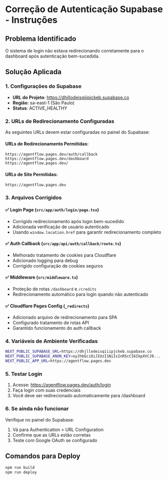 # Correção de Autenticação Supabase - Instruções

## Problema Identificado
O sistema de login não estava redirecionando corretamente para o dashboard após autenticação bem-sucedida.

## Solução Aplicada

### 1. Configurações do Supabase
- **URL do Projeto**: https://dhjllodeisqiiipjckeb.supabase.co
- **Região**: sa-east-1 (São Paulo)
- **Status**: ACTIVE_HEALTHY

### 2. URLs de Redirecionamento Configuradas
As seguintes URLs devem estar configuradas no painel do Supabase:

#### URLs de Redirecionamento Permitidas:
```
https://agentflow.pages.dev/auth/callback
https://agentflow.pages.dev/dashboard
https://agentflow.pages.dev/
```

#### URLs de Site Permitidas:
```
https://agentflow.pages.dev
```

### 3. Arquivos Corrigidos

#### ✅ Login Page (`src/app/auth/login/page.tsx`)
- Corrigido redirecionamento após login bem-sucedido
- Adicionada verificação de usuário autenticado
- Usando `window.location.href` para garantir redirecionamento completo

#### ✅ Auth Callback (`src/app/api/auth/callback/route.ts`)
- Melhorado tratamento de cookies para Cloudflare
- Adicionado logging para debug
- Corrigido configuração de cookies seguros

#### ✅ Middleware (`src/middleware.ts`)
- Proteção de rotas `/dashboard` e `/credits`
- Redirecionamento automático para login quando não autenticado

#### ✅ Cloudflare Pages Config (`_redirects`)
- Adicionado arquivo de redirecionamento para SPA
- Configurado tratamento de rotas API
- Garantido funcionamento do auth callback

### 4. Variáveis de Ambiente Verificadas
```bash
NEXT_PUBLIC_SUPABASE_URL=https://dhjllodeisqiiipjckeb.supabase.co
NEXT_PUBLIC_SUPABASE_ANON_KEY=eyJhbGciOiJIUzI1NiIsInR5cCI6IkpXVCJ9...
NEXT_PUBLIC_APP_URL=https://agentflow.pages.dev
```

### 5. Testar Login
1. Acesse: https://agentflow.pages.dev/auth/login
2. Faça login com suas credenciais
3. Você deve ser redirecionado automaticamente para /dashboard

### 6. Se ainda não funcionar
Verifique no painel do Supabase:
1. Vá para Authentication > URL Configuration
2. Confirme que as URLs estão corretas
3. Teste com Google OAuth se configurado

## Comandos para Deploy
```bash
npm run build
npm run deploy
